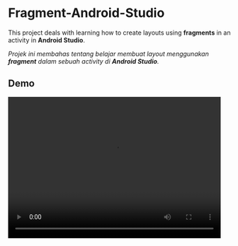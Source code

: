 # Fragment-Android-Studio
This project deals with learning how to create layouts using **fragments** in an activity in **Android Studio**.

*Projek ini membahas tentang belajar membuat layout menggunakan **fragment** dalam sebuah activity di **Android Studio**.*


## Demo
<video width="480" height="320" controls="controls">
  <source src="https://github.com/imam932/Fragment-Android-Studio/blob/master/video/Screenrecord_2018-01-31-10-20-44.mp4" type="video/mp4">
</video>